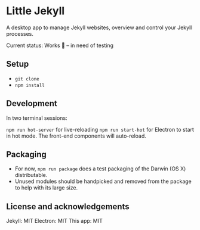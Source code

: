 # Little Jekyll

A desktop app to manage Jekyll websites, overview and control your Jekyll processes.

Current status: Works 🎉 – in need of testing

## Setup

- `git clone`
- `npm install`

## Development

In two terminal sessions:

`npm run hot-server` for live-reloading
`npm run start-hot` for Electron to start in hot mode. The front-end components will auto-reload.

## Packaging
- For now, `npm run package` does a test packaging of the Darwin (OS X) distributable.
- Unused modules should be handpicked and removed from the package to help with its large size.

## License and acknowledgements

Jekyll: MIT
Electron: MIT
This app: MIT
